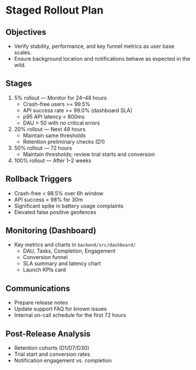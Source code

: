 # Staged Rollout Plan

## Objectives
- Verify stability, performance, and key funnel metrics as user base scales.
- Ensure background location and notifications behave as expected in the wild.

## Stages
1. 5% rollout — Monitor for 24–48 hours
   - Crash-free users >= 99.5%
   - API success rate >= 99.0% (dashboard SLA)
   - p95 API latency < 800ms
   - DAU > 50 with no critical errors
2. 20% rollout — Next 48 hours
   - Maintain same thresholds
   - Retention preliminary checks (D1)
3. 50% rollout — 72 hours
   - Maintain thresholds; review trial starts and conversion
4. 100% rollout — After 1–2 weeks

## Rollback Triggers
- Crash-free < 98.5% over 6h window
- API success < 98% for 30m
- Significant spike in battery usage complaints
- Elevated false positive geofences

## Monitoring (Dashboard)
- Key metrics and charts in `backend/src/dashboard/`
  - DAU, Tasks, Completion, Engagement
  - Conversion funnel
  - SLA summary and latency chart
  - Launch KPIs card

## Communications
- Prepare release notes
- Update support FAQ for known issues
- Internal on-call schedule for the first 72 hours

## Post-Release Analysis
- Retention cohorts (D1/D7/D30)
- Trial start and conversion rates
- Notification engagement vs. completion
